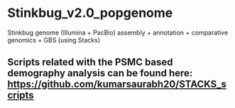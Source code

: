 # Stinkbug_v2.0_popgenome
Stinkbug genome (Illumina + PacBio) assembly + annotation + comparative genomics + GBS (using Stacks)

## Scripts related with the PSMC based demography analysis can be found here: https://github.com/kumarsaurabh20/STACKS_scripts
